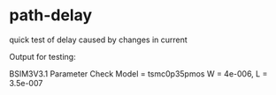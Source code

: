 # path-delay
quick test of delay caused by changes in current

Output for testing:

BSIM3V3.1 Parameter Check
Model = tsmc0p35pmos
W = 4e-006, L = 3.5e-007
